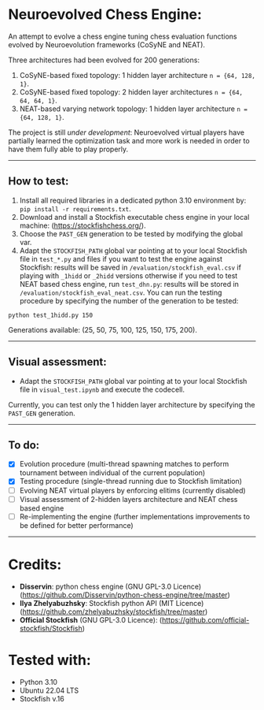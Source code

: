 # Neuroevolved Chess Engine:

An attempt to evolve a chess engine tuning chess evaluation functions evolved by Neuroevolution frameworks (CoSyNE and NEAT). 

Three architectures had been evolved for 200 generations:
1. CoSyNE-based fixed topology: 1 hidden layer architecture `n = {64, 128, 1}`.
2. CoSyNE-based fixed topology: 2 hidden layer architectures `n = {64, 64, 64, 1}`.
3. NEAT-based varying network topology: 1 hidden layer architecture `n = {64, 128, 1}`.

The project is still *under development*: Neuroevolved virtual players have partially learned the optimization task and more work is needed in order to have them fully able to play properly.

--- 

## How to test:
1. Install all required libraries in a dedicated python 3.10 environment by: `pip install -r requirements.txt`.
2. Download and install a Stockfish executable chess engine in your local machine: (https://stockfishchess.org/).
3. Choose the `PAST_GEN` generation to be tested by modifying the global var.
4. Adapt the `STOCKFISH_PATH` global var pointing at to your local Stockfish file in `test_*.py` and files if you want to test the engine against Stockfish: results will be saved in `/evaluation/stockfish_eval.csv` if playing with `_1hidd` or `_2hidd` versions otherwise if you need to test NEAT based chess engine, run `test_dhn.py`: results will be stored in `/evaluation/stockfish_eval_neat.csv`. You can run the testing procedure by specifying the number of the generation to be tested:

```shell
python test_1hidd.py 150
```
Generations available: (25, 50, 75, 100, 125, 150, 175, 200).

---

## Visual assessment:
- Adapt the `STOCKFISH_PATH` global var pointing at to your local Stockfish file in `visual_test.ipynb` and execute the codecell.

Currently, you can test only the 1 hidden layer architecture by specifying the `PAST_GEN` generation.

---

## To do:
* [x] Evolution procedure (multi-thread spawning matches to perform tournament between individual of the current population)
* [x] Testing procedure (single-thread running due to Stockfish limitation)
* [ ] Evolving NEAT virtual players by enforcing elitims (currently disabled)
* [ ] Visual assessment of 2-hidden layers architecture and NEAT chess based engine
* [ ] Re-implementing the engine (further implementations improvements to be defined for better performance)

---

# Credits:
* **Disservin**: python chess engine (GNU GPL-3.0 Licence) (https://github.com/Disservin/python-chess-engine/tree/master)
* **Ilya Zhelyabuzhsky**: Stockfish python API (MIT Licence) (https://github.com/zhelyabuzhsky/stockfish/tree/master)
* **Official Stockfish** (GNU GPL-3.0 Licence): (https://github.com/official-stockfish/Stockfish)

# Tested with:
* Python 3.10
* Ubuntu 22.04 LTS
* Stockfish v.16
